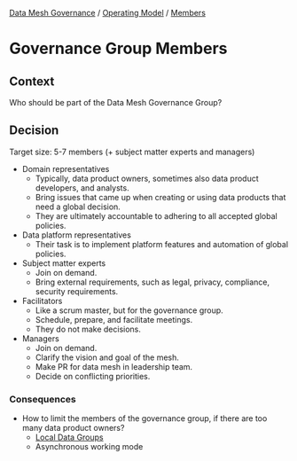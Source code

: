 [Data Mesh Governance](https://www.datamesh-governance.com/) / [Operating Model](https://www.datamesh-governance.com/#operating-model) / [Members](https://www.datamesh-governance.com/#members)

# Governance Group Members

## Context

Who should be part of the Data Mesh Governance Group?

## Decision

Target size: 5-7 members (+ subject matter experts and managers)

- Domain representatives
  - Typically, data product owners, sometimes also data product developers, and analysts.
  - Bring issues that came up when creating or using data products that need a global decision.
  - They are ultimately accountable to adhering to all accepted global policies.
- Data platform representatives
  - Their task is to implement platform features and automation of global policies.
- Subject matter experts
  - Join on demand. 
  - Bring external requirements, such as legal, privacy, compliance, security requirements.
- Facilitators
  - Like a scrum master, but for the governance group. 
  - Schedule, prepare, and facilitate meetings. 
  - They do not make decisions.
- Managers
  - Join on demand. 
  - Clarify the vision and goal of the mesh.
  - Make PR for data mesh in leadership team.
  - Decide on conflicting priorities.


### Consequences

- How to limit the members of the governance group, if there are too many data product owners?
  - [Local Data Groups](/operating-model/collaboration-mode/local-data-groups.md)
  - Asynchronous working mode
